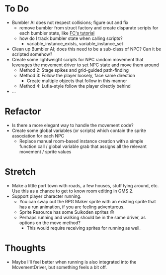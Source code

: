 # To Do
- Bumbler AI does not respect collisions; figure out and fix
  - remove bumbler from struct factory and create disparate scripts for each bumbler state, like [FC's tutorial](https://www.youtube.com/watch?v=DYkJ91eg67Y)
  - how do I track bumbler state when calling scripts?
    - variable_instance_exists, variable_instance_set
- Clean up Bumbler AI; does this need to be a sub-class of NPC? Can it be scripted somehow?
- Create some lightweight scripts for NPC random movement that leverages the movement driver to set NPC state and move them around
  - Method 2: Stage spikes and grid-guided path-finding
  - Method 3: Follow the player loosely, face same direction
    - Create multiple objects that follow in this manner
  - Method 4: Lufia-style follow the player directly behind
- ...

# Refactor
- Is there a more elegant way to handle the movement code?
- Create some global variables (or scripts) which contain the sprite association for each NPC
  - Replace manual room-based instance creation with a simple function call / global variable grab that assigns all the relevant movement / sprite values

# Stretch
- Make a little port town with roads, a few houses, stuff lying around, etc. Use this as a chance to get to know room editing in GMS 2. 
- Support player character running.
  - You can swap out the RPG Maker sprite with an existing sprite that has a run animation, if you are feeling adventurous.
  - Sprite Resource has some Suikoden sprites 😲
  - Perhaps running and walking should be in the same driver, as options on the move method?
    - This would require receiving sprites for running as well.

# Thoughts
- Maybe I'll feel better when running is also integrated into the MovementDriver, but something feels a bit off.